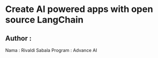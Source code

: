 # Create AI powered apps with open source LangChain

## Author :
Nama : Rivaldi Sabala
Program : Advance AI

